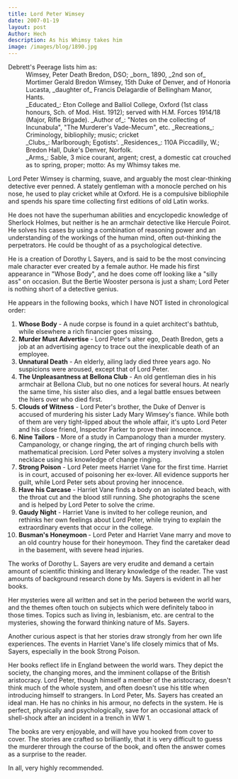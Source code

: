 ```yaml
---
title: Lord Peter Wimsey
date: 2007-01-19
layout: post
Author: Hech
description: As his Whimsy takes him
image: /images/blog/1890.jpg
---
```


<dl><dt>Debrett's Peerage lists him as:</dt> <dd>
Wimsey, Peter Death Bredon, DSO; _born_ 1890, _2nd son of_ Mortimer Gerald Bredon Wimsey, 15th Duke of Denver, and of Honoria Lucasta, _daughter of_ Francis Delagardie of Bellingham Manor, Hants.


</dd> <dd>
_Educated_: Eton College and Balliol College, Oxford (1st class honours, Sch. of Mod. Hist. 1912); served with H.M. Forces 1914/18 (Major, Rifle Brigade). _Author of_: &quot;Notes on the collecting of Incunabula&quot;, &quot;The Murderer's Vade-Mecum&quot;, etc. _Recreations_: Criminology, bibliophily; music; cricket


</dd> <dd>
_Clubs_: Marlborough; Egotists'. _Residences_: 110A Piccadilly, W.; Bredon Hall, Duke's Denver, Norfolk.


</dd> <dd>
_Arms_: Sable, 3 mice courant, argent; crest, a domestic cat crouched as to spring, proper; motto: As my Whimsy takes me.


</dd></dl>
 Lord Peter Wimsey is charming, suave, and arguably the most clear-thinking detective ever penned. A stately gentleman with a monocle perched on his nose, he used to play cricket while at Oxford. He is a compulsive bibliophile and spends his spare time collecting first editions of old Latin works.


He does not have the superhuman abilities and encyclopedic knowledge of Sherlock Holmes, but neither is he an armchair detective like Hercule Poirot. He solves his cases by using a combination of reasoning power and an understanding of the workings of the human mind, often out-thinking the perpetrators. He could be thought of as a psychological detective.  



He is a creation of Dorothy L Sayers, and is said to be the most convincing male character ever created by a female author. He made his first appearance in &quot;Whose Body&quot;, and he does come off looking like a &quot;silly ass&quot; on occasion. But the Bertie Wooster persona is just a sham; Lord Peter is nothing short of a detective genius.  



He appears in the following books, which I have NOT listed in chronological order:


<ol>
    <li><strong>Whose Body</strong> - A nude corpse is found in a quiet architect's bathtub, while elsewhere a rich financier goes missing.</li>
    <li><strong>Murder Must Advertise</strong> - Lord Peter's alter ego, Death Bredon, gets a job at an advertising agency to trace out the inexplicable death of an employee.</li>
    <li><strong>Unnatural Death</strong> - An elderly, ailing lady died three years ago. No suspicions were aroused, except that of Lord Peter.  
    </li>
    <li><strong>The Unpleasantness at Bellona Club</strong> - An old gentleman dies in his armchair at Bellona Club, but no one notices for several hours. At nearly the same time, his sister also dies, and a legal battle ensues between the hiers over who died first.</li>
    <li><strong>Clouds of Witness</strong> - Lord Peter's brother, the Duke of Denver is accused of murdering his sister Lady Mary Wimsey's fiance. While both of them are very tight-lipped about the whole affair, it's upto Lord Peter and his close friend, Inspector Parker to prove their innocence.</li>
    <li><strong>Nine Tailors</strong> - More of a study in Campanology than a murder mystery. Campanology, or change ringing, the art of ringing church bells with mathematical precision. Lord Peter solves a mystery involving a stolen necklace using his knowledge of change ringing.</li>
    <li><strong>Strong Poison</strong> - Lord Peter meets Harriet Vane for the first time. Harriet is in court, accused of poisoning her ex-lover. All evidence supports her guilt, while Lord Peter sets about proving her innocence.</li>
    <li><strong>Have his Carcase</strong> - Harriet Vane finds a body on an isolated beach, with the throat cut and the blood still running. She photographs the scene and is helped by Lord Peter to solve the crime.</li>
    <li><strong>Gaudy Night</strong> - Harriet Vane is invited to her college reunion, and rethinks her own feelings about Lord Peter, while trying to explain the extraordinary events that occur in the college.</li>
    <li><strong>Busman's Honeymoon </strong>- Lord Peter and Harriet Vane marry and move to an old country house for their honeymoon. They find the caretaker dead in the basement, with severe head injuries.</li>
</ol>
The works of Dorothy L. Sayers are very erudite and demand a certain amount of scientific thinking and literary knowledge of the reader. The vast amounts of background research done by Ms. Sayers is evident in all her books.


Her mysteries were all written and set in the period between the world wars, and the themes often touch on subjects which were definitely taboo in those times. Topics such as living in, lesbianism, etc. are central to the mysteries, showing the forward thinking nature of Ms. Sayers.  



Another curious aspect is that her stories draw strongly from her own life experiences. The events in Harriet Vane's life closely mimics that of Ms. Sayers, especially in the book Strong Poison.


Her books reflect life in England between the world wars. They depict the society, the changing mores, and the imminent collapse of the British aristocracy. Lord Peter, though himself a member of the aristocracy, doesn't think much of the whole system, and often doesn't use his title when introducing himself to strangers.
In Lord Peter, Ms. Sayers has created an ideal man. He has no chinks in his armour, no defects in the system. He is perfect, physically and psychologically, save for an occasional attack of shell-shock after an incident in a trench in WW 1.


The books are very enjoyable, and will have you hooked from cover to cover. The stories are crafted so brilliantly, that it is very difficult to guess the murderer through the course of the book, and often the answer comes as a surprise to the reader.


In all, very highly recommended.

